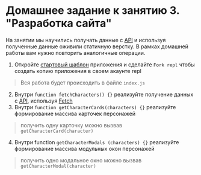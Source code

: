 # Домашнее задание к занятию 3. "Разработка сайта"

На занятии мы научились получать данные с [API](https://bravevillainousexponents.dbronskih.repl.co/characters) и используя полученные данные оживили статичную верстку. В рамках домашней работы вам нужно повторить аналогичные операции.

1.	Откройте [стартовый шаблон](https://replit.com/@dbronskih/jsfree-les-3-start-template) приложения и сделайте `Fork repl` чтобы создать копию приложения в своем акаунте repl 
> Вся работа будет происходить в файле `index.js`

2.	Внутри `function fetchCharacters() {}` реализуйте получение данных с [API](https://netology-api-marvel.herokuapp.com/characters), используя [Fetch](https://learn.javascript.ru/fetch)
3.	Внутри `function getCharacterCards(characters) {}` реализуйте формирование массива карточек персонажей 
> получить одну карточку можно вызвав `getCharacterCard(character)`
4.	Внутри function `getCharacterModals (characters) {}` реализуйте формирование массива модульных окон персонажей 
>	получить одно модальное окно можно вызвав `getCharacterModal(character)`

